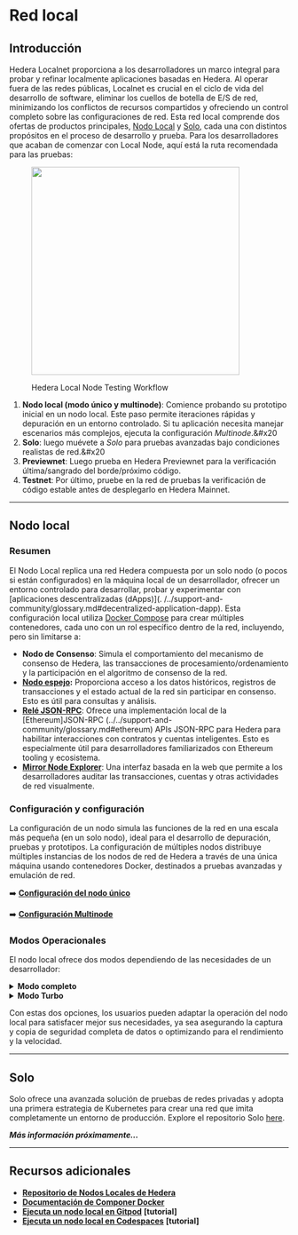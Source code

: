 # Red local

## Introducción

Hedera Localnet proporciona a los desarrolladores un marco integral para probar y refinar localmente aplicaciones basadas en Hedera. Al operar fuera de las redes públicas, Localnet es crucial en el ciclo de vida del desarrollo de software, eliminar los cuellos de botella de E/S de red, minimizando los conflictos de recursos compartidos y ofreciendo un control completo sobre las configuraciones de red. Esta red local comprende dos ofertas de productos principales, [Nodo Local](https://github.com/hashgraph/hedera-local-node) y [Solo](https://github.com/hashgraph/solo), cada una con distintos propósitos en el proceso de desarrollo y prueba. Para los desarrolladores que acaban de comenzar con Local Node, aquí está la ruta recomendada para las pruebas:

<figure><img src="../../.gitbook/assets/localnet-dev-testing-path.png" alt="" width="375"><figcaption><p>Hedera Local Node Testing Workflow</p></figcaption></figure>

1. **Nodo local (modo único y multinode)**: Comience probando su prototipo inicial en un nodo local. Este paso permite iteraciones rápidas y depuración en un entorno controlado. Si tu aplicación necesita manejar escenarios más complejos, ejecuta la configuración _Multinode_.&#x20
2. **Solo**: luego muévete a _Solo_ para pruebas avanzadas bajo condiciones realistas de red.&#x20
3. **Previewnet**: Luego prueba en Hedera Previewnet para la verificación última/sangrado del borde/próximo código.
4. **Testnet**: Por último, pruebe en la red de pruebas la verificación de código estable antes de desplegarlo en Hedera Mainnet.

***

## Nodo local

### Resumen

El Nodo Local replica una red Hedera compuesta por un solo nodo (o pocos si están configurados) en la máquina local de un desarrollador, ofrecer un entorno controlado para desarrollar, probar y experimentar con [aplicaciones descentralizadas (dApps)](. /../support-and-community/glossary.md#decentralized-application-dapp). Esta configuración local utiliza [Docker Compose](https://docs.docker.com/compose/) para crear múltiples contenedores, cada uno con un rol específico dentro de la red, incluyendo, pero sin limitarse a:

- **Nodo de Consenso**: Simula el comportamiento del mecanismo de consenso de Hedera, las transacciones de procesamiento/ordenamiento y la participación en el algoritmo de consenso de la red.
- [**Nodo espejo**](../../support-and-community/glossary.md#mirror-nodes)**:** Proporciona acceso a los datos históricos, registros de transacciones y el estado actual de la red sin participar en consenso. Esto es útil para consultas y análisis.
- [**Relé JSON-RPC**](../../support-and-community/glossary.md#json-rpc-relay): Ofrece una implementación local de la [Ethereum]JSON-RPC (../../support-and-community/glossary.md#ethereum) APIs JSON-RPC para Hedera para habilitar interacciones con contratos y cuentas inteligentes. Esto es especialmente útil para desarrolladores familiarizados con Ethereum tooling y ecosistema.
- [**Mirror Node Explorer**](../../support-and-community/glossary.md#network-explorer): Una interfaz basada en la web que permite a los desarrolladores auditar las transacciones, cuentas y otras actividades de red visualmente.

### Configuración y configuración

La configuración de un nodo simula las funciones de la red en una escala más pequeña (en un solo nodo), ideal para el desarrollo de depuración, pruebas y prototipos. La configuración de múltiples nodos distribuye múltiples instancias de los nodos de red de Hedera a través de una única máquina usando contenedores Docker, destinados a pruebas avanzadas y emulación de red.

➡️ [**Configuración del nodo único**](single-node-configuration.md)

➡️ [**Configuración Multinode**](multinode-configuration.md)

### Modos Operacionales

El nodo local ofrece dos modos dependiendo de las necesidades de un desarrollador:

<details>

<summary><strong>Modo completo</strong></summary>

El modo completo se activa con la bandera `--full`, y el sistema está diseñado para capturar y almacenar datos completos. Así es como funciona:

- **Carga de datos**: Cada nodo dentro de la red genera archivos de flujo de registro durante la operación. Los archivos de flujo de registros son una secuencia de registros de transacciones agrupados en un intervalo específico. La red Hedera consolida periódicamente estos registros de transacción en archivos de secuencias, que luego se ponen a disposición de los nodos de red y los nodos de réplica. En modo completo, estos archivos se suben sistemáticamente a su propio directorio dentro del cubo `minio`. MinIo es una plataforma de almacenamiento de objetos que proporciona herramientas dedicadas para almacenar, recuperar y buscar bloques. Este proceso es administrado por contenedores de carga específicos asignados a cada nodo, a saber:
  - `record-streams-uploader-N`(contiene streams de grabación)
  - `account-balances-uploader-N` (contiene archivos de saldos de cuenta)
  - `record-sidecar-uploader-N` (contiene una lista de `TransactionSidecarRecords` que fueron creados a través de un intervalo específico y relacionados con el mismo `RecordStreamFile`.

</details>

<details>

<summary><strong>Modo Turbo</strong></summary>

El modo Turbo es el valor predeterminado al ejecutar el nodo local. Este modo prioriza la eficiencia y la velocidad, con las siguientes características clave:

- **Acceso a datos locales**: En lugar de subir datos a la nube, los archivos de flujo de registros se leen directamente desde sus directorios locales correspondientes en cada nodo. Este método reduce significativamente la latencia y el consumo de recursos, lo que lo hace ideal para escenarios en los que el acceso inmediato a los datos y el alto rendimiento son prioritarios sobre el almacenamiento a largo plazo y la accesibilidad externa.

</details>

Con estas dos opciones, los usuarios pueden adaptar la operación del nodo local para satisfacer mejor sus necesidades, ya sea asegurando la captura y copia de seguridad completa de datos o optimizando para el rendimiento y la velocidad.

***

## Solo

Solo ofrece una avanzada solución de pruebas de redes privadas y adopta una primera estrategia de Kubernetes para crear una red que imita completamente un entorno de producción. Explore el repositorio Solo [here](https://github.com/hashgraph/solo).

_**Más información próximamente...**_

***

## Recursos adicionales

- [**Repositorio de Nodos Locales de Hedera**](https://github.com/hashgraph/hedera-local-node)
- [**Documentación de Componer Docker**](https://docs.docker.com/compose/intro/features-uses/)
- [**Ejecuta un nodo local en Gitpod**](../../tutorials/local-node/how-to-run-hedera-local-node-in-a-cloud-development-environment-cde/gitpod.md) **\[tutorial]**
- [**Ejecuta un nodo local en Codespaces**](../../tutorials/local-node/how-to-run-hedera-local-node-in-a-cloud-development-environment-cde/codespaces.md) **\[tutorial]**
